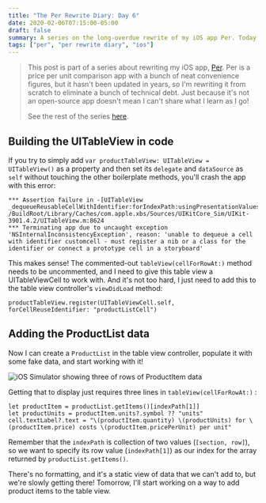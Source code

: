 ```yaml
---
title: "The Per Rewrite Diary: Day 6"
date: 2020-02-06T07:15:00-05:00
draft: false
summary: A series on the long-overdue rewrite of my iOS app Per. Today, we're connecting our ProductList to the main table view.
tags: ["per", "per rewrite diary", "ios"]
---
```


> This post is part of a series about rewriting my iOS app, [Per]. Per is a price per unit comparison app with a bunch of neat convenience figures, but it hasn't been updated in years, so I'm rewriting it from scratch to eliminate a bunch of technical debt. Just because it's not an open-source app doesn't mean I can't share what I learn as I go!
> 
> See the rest of the series [here].

## Building the UITableView in code

If you try to simply add `var productTableView: UITableView = UITableView()` as a property and then set its `delegate` and `dataSource` as `self` without touching the other boilerplate methods, you'll crash the app with this error:

```
*** Assertion failure in -[UITableView _dequeueReusableCellWithIdentifier:forIndexPath:usingPresentationValues:], /BuildRoot/Library/Caches/com.apple.xbs/Sources/UIKitCore_Sim/UIKit-3901.4.2/UITableView.m:8624
*** Terminating app due to uncaught exception 'NSInternalInconsistencyException', reason: 'unable to dequeue a cell with identifier customcell - must register a nib or a class for the identifier or connect a prototype cell in a storyboard'
```

This makes sense! The commented-out `tableView(cellForRowAt:)` method needs to be uncommented, and I need to give this table view a UITableViewCell to work with. And it's not too hard, I just need to add this to the table view controller's `viewDidLoad` method:

```
productTableView.register(UITableViewCell.self, forCellReuseIdentifier: "productListCell")
```

## Adding the ProductList data

Now I can create a `ProductList` in the table view controller, populate it with some fake data, and start working with it!

![iOS Simulator showing three of rows of ProductItem data](/images/2020-02-06/simulator.png)

Getting that to display just requires three lines in `tableView(cellForRowAt:)` :

```
let productItem = productList.getItems()[indexPath[1]]
let productUnits = productItem.units?.symbol ?? "units"
cell.textLabel?.text = "\(productItem.quantity) \(productUnits) for \(productItem.price) costs \(productItem.pricePerUnit) per unit"
```

Remember that the `indexPath` is collection of two values (`[section, row]`), so we want to specify its row value (`indexPath[1]`) as our index for the array returned by `productList.getItems()`.

There's no formatting, and it's a static view of data that we can't add to, but we're slowly getting there! Tomorrow, I'll start working on a way to add product items to the table view.

[Per]: https://droppedbits.com/apps/per
[here]: /tags/per-rewrite-diary/